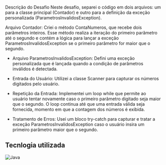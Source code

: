 Descrição do Desafio
Neste desafio, separei o código em dois arquivos: um para a classe principal (Contador) e outro para a definição da exceção personalizada (ParametrosInvalidosException).

Arquivo Contador:
Criei o método ContaNumeros, que recebe dois parâmetros inteiros. Esse método realiza a iteração do primeiro parâmetro até o segundo e contém a lógica para lançar a exceção ParametrosInvalidosException se o primeiro parâmetro for maior que o segundo.

- Arquivo ParametrosInvalidosException:
Defini uma exceção personalizada que é lançada quando a condição de parâmetros inválidos é detectada.

- Entrada do Usuário:
Utilizei a classe Scanner para capturar os números digitados pelo usuário.

- Repetição da Entrada:
Implementei um loop while que permite ao usuário tentar novamente caso o primeiro parâmetro digitado seja maior que o segundo. O loop continua até que uma entrada válida seja fornecida, momento em que a contagem dos números é exibida.

- Tratamento de Erros:
Usei um bloco try-catch para capturar e tratar a exceção ParametrosInvalidosException caso o usuário insira um primeiro parâmetro maior que o segundo.

## Tecnlogia utilizada

<img align="center" alt="Java" src="https://img.shields.io/badge/Java-ED8B00?style=for-the-badge&logo=openjdk&logoColor=white" />
